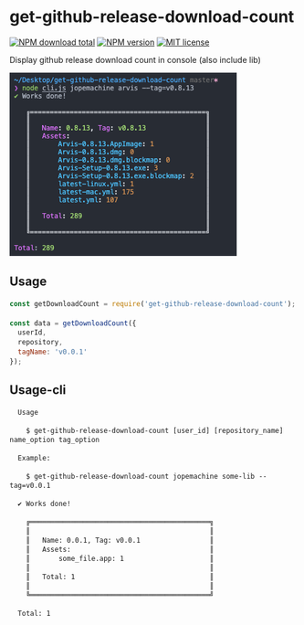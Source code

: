 # get-github-release-download-count

[![NPM download total](https://img.shields.io/npm/dt/get-github-release-download-count)](http://badge.fury.io/js/get-github-release-download-count)
[![NPM version](https://badge.fury.io/js/get-github-release-download-count.svg)](http://badge.fury.io/js/get-github-release-download-count)
[![MIT license](https://img.shields.io/badge/License-MIT-blue.svg)](https://lbesson.mit-license.org/)

Display github release download count in console (also include lib)

![](./media/demo.png)

## Usage

```js
const getDownloadCount = require('get-github-release-download-count');

const data = getDownloadCount({
  userId,
  repository,
  tagName: 'v0.0.1'
});
```

## Usage-cli

```
  Usage

    $ get-github-release-download-count [user_id] [repository_name] name_option tag_option

  Example:

    $ get-github-release-download-count jopemachine some-lib --tag=v0.0.1

  ✔ Works done!

    ╔════════════════════════════════════════════╗
    ║                                            ║
    ║   Name: 0.0.1, Tag: v0.0.1                 ║
    ║   Assets:                                  ║
    ║       some_file.app: 1                     ║
    ║                                            ║
    ║   Total: 1                                 ║
    ║                                            ║
    ╚════════════════════════════════════════════╝

  Total: 1
```

